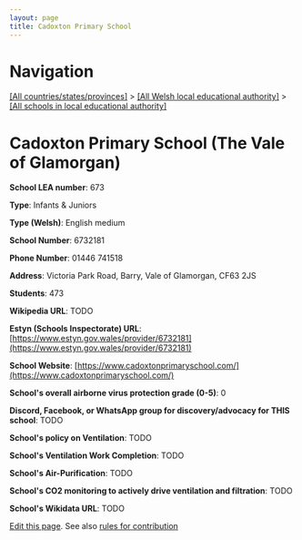 ```yaml
---
layout: page
title: Cadoxton Primary School
---
```

# Navigation

[[All countries/states/provinces]](../../..) > [[All Welsh local educational authority]](../..) > [[All schools in local educational authority]](..)

# Cadoxton Primary School (The Vale of Glamorgan)

**School LEA number**: 673

**Type**: Infants & Juniors

**Type (Welsh)**: English medium

**School Number**: 6732181

**Phone Number**: 01446 741518

**Address**: Victoria Park Road, Barry, Vale of Glamorgan, CF63 2JS

**Students**: 473

**Wikipedia URL**: TODO

**Estyn (Schools Inspectorate) URL**: [https://www.estyn.gov.wales/provider/6732181](https://www.estyn.gov.wales/provider/6732181)

**School Website**: [https://www.cadoxtonprimaryschool.com/](https://www.cadoxtonprimaryschool.com/)

**School's overall airborne virus protection grade (0-5)**: 0

**Discord, Facebook, or WhatsApp group for discovery/advocacy for THIS school**: TODO

**School's policy on Ventilation**: TODO

**School's Ventilation Work Completion**: TODO

**School's Air-Purification**: TODO

**School's CO2 monitoring to actively drive ventilation and filtration**: TODO

**School's Wikidata URL**: TODO




[Edit this page](https://github.com/VentilationProject/Wales/edit/prif/./The_Vale_of_Glamorgan/Cadoxton_Primary_School.md). See also [rules for contribution](../../../contribution-rules/)
